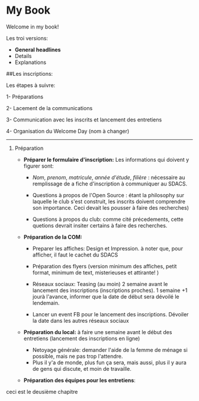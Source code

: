 # My Book

Welcome in my book!

Les troi versions:

- **General headlines**
- Details
- Explanations




##Les inscriptions:

Les étapes à suivre:

1- Préparations

2- Lacement de la communications

3- Communication avec les inscrits et lancement des entretiens

4- Organisation du Welcome Day (nom à changer)

___________________________

1. Préparation

	- **Préparer le formulaire d'inscription:**
	Les informations qui doivent y figurer sont:
		- *Nom*, *prenom*, *matricule*, *année d'étude*, *filière* : nécessaire au remplissage de a fiche d'inscription à communiquer au SDACS.
	
		- Questions à propos de l'Open Source : étant la philosophy sur laquelle le club s'est construit, les inscrits doivent comprendre son importance. Ceci devait les pousser à faire des recherches)
	
		-  Questions à propos du club: comme cité précedements, cette quetions devrait insiter certains à faire des recherches.
	

	- **Préparation de la COM:**
		- Preparer les affiches: Design et Impression. à noter que, pour afficher, il faut le cachet du SDACS
	
		- Préparation des flyers (version minimum des affiches, petit format, minimum de text, misterieuses et attirante! )

		- Réseaux sociaux: Teasing (au moin) 2 semaine avant le lancement des inscriptions (inscriptions proches). 1 semaine +1 jourà l'avance, informer que la date de début sera dévoilé le lendemain.

		- Lancer un event FB pour le lancement des inscriptions. Dévoiler la date dans les autres réseaux sociaux

	- **Préparation du local:** à faire une semaine avant le début des entretiens (lancement des inscriptions en ligne)
		- Netoyage générale: demander l'aide de la femme de ménage si possible, mais ne pas trop l'attendre. 
		- Plus il y'a de monde, plus fun ça sera, mais aussi, plus il y aura de gens qui discute, et moin de travaille.
		
	- **Préparation des équipes pour les entretiens**: 


ceci est le deusième chapitre


